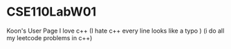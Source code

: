 # CSE110LabW01
Koon's User Page
I love c++ (I hate c++ every line looks like a typo ) (i do all my leetcode problems in c++)